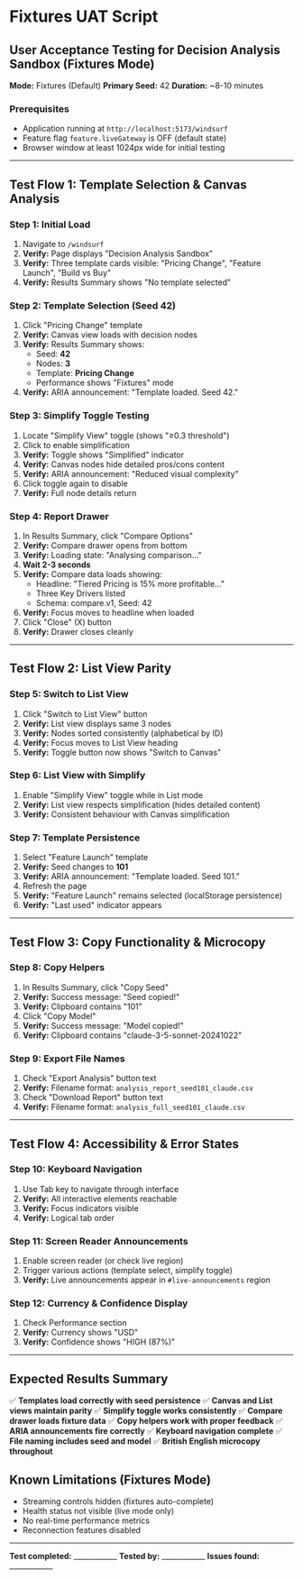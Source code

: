 # Fixtures UAT Script
## User Acceptance Testing for Decision Analysis Sandbox (Fixtures Mode)

**Mode:** Fixtures (Default)
**Primary Seed:** 42
**Duration:** ~8-10 minutes

### Prerequisites
- Application running at `http://localhost:5173/windsurf`
- Feature flag `feature.liveGateway` is OFF (default state)
- Browser window at least 1024px wide for initial testing

---

## Test Flow 1: Template Selection & Canvas Analysis

### Step 1: Initial Load
1. Navigate to `/windsurf`
2. **Verify:** Page displays "Decision Analysis Sandbox"
3. **Verify:** Three template cards visible: "Pricing Change", "Feature Launch", "Build vs Buy"
4. **Verify:** Results Summary shows "No template selected"

### Step 2: Template Selection (Seed 42)
1. Click "Pricing Change" template
2. **Verify:** Canvas view loads with decision nodes
3. **Verify:** Results Summary shows:
   - Seed: **42**
   - Nodes: **3**
   - Template: **Pricing Change**
   - Performance shows "Fixtures" mode
4. **Verify:** ARIA announcement: "Template loaded. Seed 42."

### Step 3: Simplify Toggle Testing
1. Locate "Simplify View" toggle (shows "≥0.3 threshold")
2. Click to enable simplification
3. **Verify:** Toggle shows "Simplified" indicator
4. **Verify:** Canvas nodes hide detailed pros/cons content
5. **Verify:** ARIA announcement: "Reduced visual complexity"
6. Click toggle again to disable
7. **Verify:** Full node details return

### Step 4: Report Drawer
1. In Results Summary, click "Compare Options"
2. **Verify:** Compare drawer opens from bottom
3. **Verify:** Loading state: "Analysing comparison..."
4. **Wait 2-3 seconds**
5. **Verify:** Compare data loads showing:
   - Headline: "Tiered Pricing is 15% more profitable..."
   - Three Key Drivers listed
   - Schema: compare.v1, Seed: 42
6. **Verify:** Focus moves to headline when loaded
7. Click "Close" (X) button
8. **Verify:** Drawer closes cleanly

---

## Test Flow 2: List View Parity

### Step 5: Switch to List View
1. Click "Switch to List View" button
2. **Verify:** List view displays same 3 nodes
3. **Verify:** Nodes sorted consistently (alphabetical by ID)
4. **Verify:** Focus moves to List View heading
5. **Verify:** Toggle button now shows "Switch to Canvas"

### Step 6: List View with Simplify
1. Enable "Simplify View" toggle while in List mode
2. **Verify:** List view respects simplification (hides detailed content)
3. **Verify:** Consistent behaviour with Canvas simplification

### Step 7: Template Persistence
1. Select "Feature Launch" template
2. **Verify:** Seed changes to **101**
3. **Verify:** ARIA announcement: "Template loaded. Seed 101."
4. Refresh the page
5. **Verify:** "Feature Launch" remains selected (localStorage persistence)
6. **Verify:** "Last used" indicator appears

---

## Test Flow 3: Copy Functionality & Microcopy

### Step 8: Copy Helpers
1. In Results Summary, click "Copy Seed"
2. **Verify:** Success message: "Seed copied!"
3. **Verify:** Clipboard contains "101"
4. Click "Copy Model"
5. **Verify:** Success message: "Model copied!"
6. **Verify:** Clipboard contains "claude-3-5-sonnet-20241022"

### Step 9: Export File Names
1. Check "Export Analysis" button text
2. **Verify:** Filename format: `analysis_report_seed101_claude.csv`
3. Check "Download Report" button text
4. **Verify:** Filename format: `analysis_full_seed101_claude.csv`

---

## Test Flow 4: Accessibility & Error States

### Step 10: Keyboard Navigation
1. Use Tab key to navigate through interface
2. **Verify:** All interactive elements reachable
3. **Verify:** Focus indicators visible
4. **Verify:** Logical tab order

### Step 11: Screen Reader Announcements
1. Enable screen reader (or check live region)
2. Trigger various actions (template select, simplify toggle)
3. **Verify:** Live announcements appear in `#live-announcements` region

### Step 12: Currency & Confidence Display
1. Check Performance section
2. **Verify:** Currency shows "USD"
3. **Verify:** Confidence shows "HIGH (87%)"

---

## Expected Results Summary

✅ **Templates load correctly with seed persistence**
✅ **Canvas and List views maintain parity**
✅ **Simplify toggle works consistently**
✅ **Compare drawer loads fixture data**
✅ **Copy helpers work with proper feedback**
✅ **ARIA announcements fire correctly**
✅ **Keyboard navigation complete**
✅ **File naming includes seed and model**
✅ **British English microcopy throughout**

## Known Limitations (Fixtures Mode)
- Streaming controls hidden (fixtures auto-complete)
- Health status not visible (live mode only)
- No real-time performance metrics
- Reconnection features disabled

---

**Test completed:** ____________
**Tested by:** ____________
**Issues found:** ____________